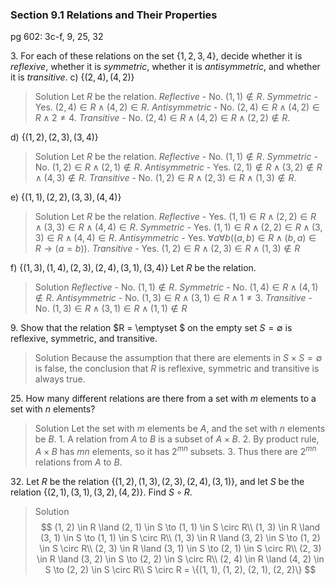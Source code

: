 ### Section 9.1 Relations and Their Properties
pg 602: 3c-f, 9, 25, 32

3\. For each of these relations on the set $\{1, 2, 3, 4\}$, decide whether it is *reflexive*, whether it is *symmetric*, whether it is *antisymmetric*, and whether it is *transitive*.
c) $\{(2, 4), (4, 2)\}$
>Solution
Let $R$ be the relation.
*Reflective* - No.  $(1, 1) \notin R$.
*Symmetric* - Yes. $(2, 4) \in R \land (4, 2) \in R$.
*Antisymmetric* - No. $(2, 4) \in R \land (4, 2) \in R \land 2\ne 4$.
*Transitive* - No. $(2, 4) \in R \land (4, 2) \in R \land (2, 2) \notin R$.

d) $\{(1, 2), (2, 3), (3, 4)\}$
>Solution
Let $R$ be the relation.
*Reflective* - No. $(1, 1) \notin R$.
*Symmetric* - No. $(1, 2) \in R \land (2, 1) \notin R$.
*Antisymmetric* - Yes. $(2, 1) \notin R \land (3, 2) \notin R \land (4, 3) \notin R$.
*Transitive* - No. $(1, 2) \in R \land (2, 3) \in R \land (1, 3) \notin R$.

e) $\{(1, 1), (2, 2), (3, 3), (4, 4)\}$
>Solution
Let $R$ be the relation.
*Reflective* - Yes. $(1, 1) \in R \land (2, 2) \in R \land (3, 3) \in R \land (4, 4) \in R$.
*Symmetric* - Yes. $(1, 1) \in R \land (2, 2) \in R \land (3, 3) \in R \land (4, 4) \in R$.
*Antisymmetric* - Yes. $\forall a \forall b((a, b) \in R \land (b, a) \in R \to (a=b))$.
*Transitive* - Yes. $(1, 2) \in R \land (2, 3) \in R \land (1, 3) \notin R$

f) $\{(1, 3), (1, 4), (2, 3), (2, 4), (3, 1), (3, 4)\}$
Let $R$ be the relation.
>Solution
*Reflective* - No. $(1, 1) \notin R$.
*Symmetric* - No. $(1, 4) \in R \land (4, 1) \notin R$.
*Antisymmetric* - No. $(1, 3) \in R \land (3,1) \in R \land 1 \ne 3$.
*Transitive* - No. $(1, 3) \in R \land (3, 1) \in R \land (1, 1) \notin R$

9\. Show that the relation $R = \emptyset $ on the empty set $S = \emptyset$ is reflexive, symmetric, and transitive.
>Solution
Because the assumption that there are elements in $S\times S = \emptyset$ is false, the conclusion that $R$ is reflexive, symmetric and transitive is always true.

<!-- pagebreak -->
25\. How many different relations are there from a set with $m$ elements to a set with $n$ elements?
>Solution
Let the set with $m$ elements be $A$, and the set with $n$ elements be $B$.
1\. A relation from $A$ to $B$ is a subset of $A \times B$.
2\. By product rule, $A\times B$ has $mn$ elements, so it has $2^{mn}$ subsets.
3\. Thus there are $2^{mn}$ relations from $A$ to $B$.

32\. Let $R$ be the relation $\{(1, 2), (1, 3), (2, 3), (2, 4), (3, 1)\}$, and let $S$ be the relation $\{(2, 1), (3, 1), (3, 2), (4, 2)\}$. Find $S \circ R$.
>Solution
$$
(1, 2) \in R \land (2, 1) \in S \to (1, 1) \in S \circ R\\
(1, 3) \in R \land (3, 1) \in S \to (1, 1) \in S \circ R\\
(1, 3) \in R \land (3, 2) \in S \to (1, 2) \in S \circ R\\
(2, 3) \in R \land (3, 1) \in S \to (2, 1) \in S \circ R\\
(2, 3) \in R \land (3, 2) \in S \to (2, 2) \in S \circ R\\
(2, 4) \in R \land (4, 2) \in S \to (2, 2) \in S \circ R\\
S \circ R = \{(1, 1), (1, 2), (2, 1), (2, 2)\}
$$

